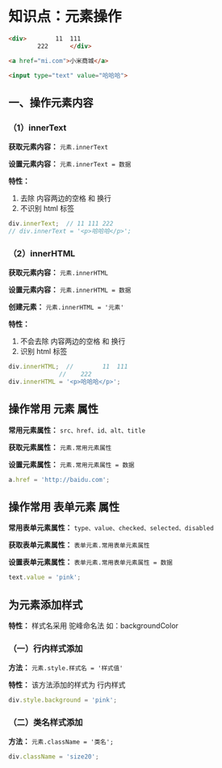 # 知识点：元素操作

```html
<div>        11  111
        222      </div>

<a href="mi.com">小米商城</a>

<input type="text" value="哈哈哈">
```

## 一、操作元素内容

### （1）innerText

**获取元素内容：** `元素.innerText`

**设置元素内容：** `元素.innerText = 数据`

**特性：**
1. 去除 内容两边的空格 和 换行
2. 不识别 html 标签

```js
div.innerText;  // 11 111 222
// div.innerText = '<p>哈哈哈</p>';
```

### （2）innerHTML

**获取元素内容：** `元素.innerHTML`

**设置元素内容：** `元素.innerHTML = 数据`

**创建元素：** `元素.innerHTML = '元素'`

**特性：**
1. 不会去除 内容两边的空格 和 换行
2. 识别 html 标签

```js
div.innerHTML;  //        11  111
              //    222 
div.innerHTML = '<p>哈哈哈</p>';
```

## 操作常用 元素 属性

**常用元素属性：** `src、href、id、alt、title`

**获取元素属性：** `元素.常用元素属性`

**设置元素属性：** `元素.常用元素属性 = 数据`

```js
a.href = 'http://baidu.com';
```

## 操作常用 表单元素 属性

**常用表单元素属性：** `type、value、checked、selected、disabled`

**获取表单元素属性：** `表单元素.常用表单元素属性`

**设置表单元素属性：** `表单元素.常用表单元素属性 = 数据`

```js
text.value = 'pink';
```

## 为元素添加样式

**特性：** 样式名采用 驼峰命名法   如：backgroundColor

### （一）行内样式添加

**方法：** `元素.style.样式名 = '样式值'`

**特性：** 该方法添加的样式为 行内样式

```js
div.style.background = 'pink';
```

### （二）类名样式添加

**方法：** `元素.className = '类名';`

```js
div.className = 'size20';
```